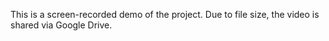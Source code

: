This is a screen-recorded demo of the project.
Due to file size, the video is shared via Google Drive.
